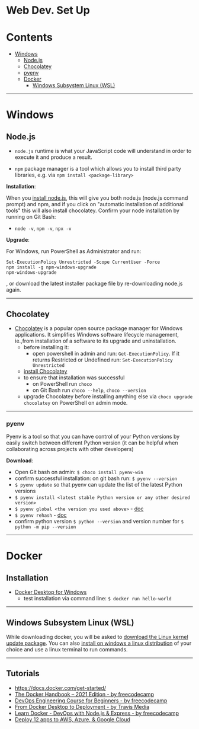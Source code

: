 # Web Dev. Set Up

Contents
=======================

* [Windows](#windows)
    * [Node.js](#nodejs)
    * [Chocolatey](#chocolatey)
    * [pyenv](#pyenv)
    * [Docker](#docker)
        * [Windows Subsystem Linux (WSL)](#windows-subsystem-linux-wsl)

-----

# Windows

## Node.js

* `node.js` runtime is what your JavaScript code will understand in order to execute it and produce a result.

* `npm` package manager is a tool which allows you to install third party libraries, e.g. via `npm install <package-library>`

**Installation**:

When you [install node.js](https://nodejs.org/en/download/), this will give you both node.js (node.js command prompt) and npm, and if you click on "automatic installation of additional tools" this will also install chocolatey. Confirm your node installation by running on Git Bash:
* `node -v`, `npm -v`, `npx -v`

**Upgrade**:

For Windows, run PowerShell as Administrator and run:

    Set-ExecutionPolicy Unrestricted -Scope CurrentUser -Force
    npm install -g npm-windows-upgrade
    npm-windows-upgrade

, or download the latest installer package file by re-downloading node.js again.

------

## Chocolatey

* [Chocolatey](https://chocolatey.org/) is a popular open source package manager for Windows applications. It simplifies Windows software lifecycle management, ie.,from installation of a software to its upgrade and uninstallation.
    * before installing it:
        * open powershell in admin and run: `Get-ExecutionPolicy`. If it returns Restricted or Undefined run: `Set-ExecutionPolicy Unrestricted`
    * [install Chocolatey](https://chocolatey.org/install)
    * to ensure that installation was successful
        * on PowerShell run `choco`
        * on Git Bash run `choco --help`, `choco --version`
    * upgrade Chocolatey before installing anything else via `choco upgrade chocolatey` on PowerShell on admin mode.

------

### pyenv

Pyenv is a tool so that you can have control of your Python versions by easily switch between different Python version (it can be helpful when collaborating across projects with other developers)

**Download**:

* Open Git bash on admin: `$ choco install pyenv-win`
* confirm successful installation: on git bash run: `$ pyenv --version`
* `$ pyenv update` so that pyenv can update the list of the latest Python versions
* `$ pyenv install <latest stable Python version or any other desired version>`
* `$ pyenv global <the version you used above>` - [doc](https://github.com/pyenv/pyenv/blob/master/COMMANDS.md#pyenv-global)
* `$ pyenv rehash` - [doc](https://github.com/pyenv/pyenv/blob/master/COMMANDS.md#pyenv-rehash)
* confirm python version `$ python --version` and version number for `$ python -m pip --version`

--------

# Docker

## Installation

* [Docker Desktop for Windows](https://www.docker.com/products/docker-desktop)
    * test installation via command line: `$ docker run hello-world`

------

## Windows Subsystem Linux (WSL)   

While downloading docker, you will be asked to [download the Linux kernel update package](https://docs.microsoft.com/en-us/windows/wsl/install-manual#step-4---download-the-linux-kernel-update-package). You can also [install on windows a linux distribution](https://docs.microsoft.com/en-us/windows/wsl/install-manual#step-6---install-your-linux-distribution-of-choice) of your choice and use a linux terminal to run commands.

-------

## Tutorials

* https://docs.docker.com/get-started/
* [The Docker Handbook – 2021 Edition - by freecodecamp](https://www.freecodecamp.org/news/the-docker-handbook/)
* [DevOps Engineering Course for Beginners - by freecodecamp](https://www.youtube.com/watch?v=j5Zsa_eOXeY&ab_channel=freeCodeCamp.org)
* [From Docker Desktop to Deployment - by Travis Media](https://www.youtube.com/watch?v=i7ABlHngi1Q&ab_channel=TravisMedia)
* [Learn Docker - DevOps with Node.js & Express - by freecodecamp](https://www.youtube.com/watch?v=9zUHg7xjIqQ&ab_channel=freeCodeCamp.org)
* [Deploy 12 apps to AWS, Azure, & Google Cloud](https://www.youtube.com/watch?v=-ANCcFQBk6I&ab_channel=freeCodeCamp.org)
